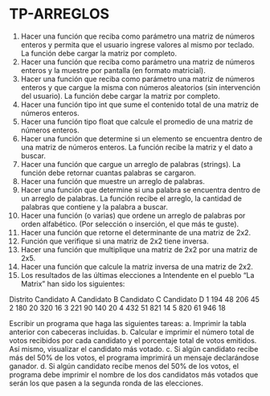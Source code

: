 # TP-ARREGLOS
1.	Hacer una función que reciba como parámetro una matriz de números enteros y permita que el usuario ingrese valores al mismo por teclado. La función debe cargar la matriz por completo. 
2.	Hacer una función que reciba como parámetro una matriz de números enteros y la muestre por pantalla (en formato matricial). 
3.	Hacer una función que reciba como parámetro una matriz de números enteros y que cargue la misma con números aleatorios (sin intervención del usuario). La función debe cargar la matriz por completo. 
4.	Hacer una función tipo int que sume el contenido total de una matriz de números enteros. 
5.	Hacer una función tipo float que calcule el promedio de una matriz de números enteros. 
6.	Hacer una función que determine si un elemento se encuentra dentro de una matriz de números enteros. La función recibe la matriz y el dato a buscar. 
7.	Hacer una función que cargue un arreglo de palabras (strings). La función debe retornar cuantas palabras se cargaron. 
8.	Hacer una función que muestre un arreglo de palabras. 
9.	Hacer una función que determine si una palabra se encuentra dentro de un arreglo de palabras. La función recibe el arreglo, la cantidad de palabras que contiene y la palabra a buscar. 
10.	Hacer una función (o varias) que ordene un arreglo de palabras por orden alfabético. (Por selección o inserción, el que más te guste).
11.	Hacer una función que retorne el determinante de una matriz de 2x2. 
12.	Función que verifique si una matriz de 2x2 tiene inversa. 
13.	Hacer una función que multiplique una matriz de 2x2 por una matriz de 2x5. 
14.	Hacer una función que calcule la matriz inversa de una matriz de 2x2. 
15.	Los resultados de las últimas elecciones a Intendente en el pueblo “La Matrix” han sido los siguientes: 

Distrito	Candidato A	Candidato B	Candidato C	Candidato D
  1           194	        48	        206	        45
  2           180	        20	        320	        16
  3           221	        90	        140	        20
  4           432	        51	        821       	14
  5           820	        61	        946	        18

Escribir un programa que haga las siguientes tareas: 
a. Imprimir la tabla anterior con cabeceras incluidas.
b. Calcular e imprimir el número total de votos recibidos por cada candidato y el porcentaje 
total de votos emitidos. Así mismo, visualizar el candidato más votado. 
c. Si algún candidato recibe más del 50% de los votos, el programa imprimirá un mensaje 
declarándose ganador.
d. Si algún candidato recibe menos del 50% de los votos, el programa debe imprimir el nombre de los dos candidatos más votados que serán los que pasen a la segunda ronda de las elecciones. 
